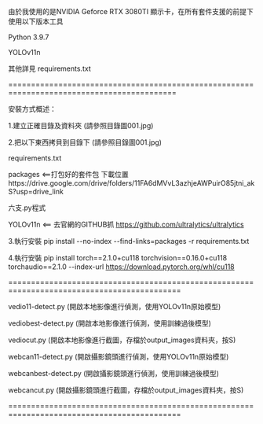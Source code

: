 由於我使用的是NVIDIA Geforce RTX 3080TI 顯示卡，在所有套件支援的前提下使用以下版本工具

Python 3.9.7

YOLOv11n

其他詳見 requirements.txt

===========================================================================================

安裝方式概述：

1.建立正確目錄及資料夾 (請參照目錄圖001.jpg)

2.把以下東西拷貝到目錄下 (請參照目錄圖001.jpg)

requirements.txt

packages <==打包好的套件包 下載位置https://drive.google.com/drive/folders/11FA6dMVvL3azhjeAWPuirO85jtni_akS?usp=drive_link

六支.py程式  

YOLOv11n <== 去官網的GITHUB抓  https://github.com/ultralytics/ultralytics

3.執行安裝 pip install --no-index --find-links=packages -r requirements.txt

4.執行安裝 pip install torch==2.1.0+cu118 torchvision==0.16.0+cu118 torchaudio==2.1.0 --index-url https://download.pytorch.org/whl/cu118

============================================================================================

  vedio11-detect.py (開啟本地影像進行偵測，使用YOLOv11n原始模型)

  vediobest-detect.py (開啟本地影像進行偵測，使用訓練過後模型)

  vediocut.py (開啟本地影像進行截圖，存檔於output_images資料夾，按S)

  webcan11-detect.py (開啟攝影鏡頭進行偵測，使用YOLOv11n原始模型)

  webcanbest-detect.py (開啟攝影鏡頭進行偵測，使用訓練過後模型)

  webcancut.py (開啟攝影鏡頭進行截圖，存檔於output_images資料夾，按S)

============================================================================================



